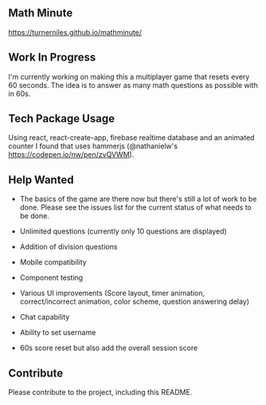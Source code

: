 ## Math Minute

https://turnerniles.github.io/mathminute/

## Work In Progress

I'm currently working on making this a multiplayer game that resets every 60 seconds. The idea is to answer as many math questions as possible with in 60s.

## Tech Package Usage

Using react, react-create-app, firebase realtime database and an animated counter I found that uses hammerjs (@nathanielw's https://codepen.io/nw/pen/zvQVWM).

## Help Wanted

- The basics of the game are there now but there's still a lot of work to be done. Please see the issues list for the current status of what needs to be done.

- Unlimited questions (currently only 10 questions are displayed)
- Addition of division questions
- Mobile compatibility
- Component testing
- Various UI improvements (Score layout, timer animation, correct/incorrect animation, color scheme, question answering delay)
- Chat capability
- Ability to set username
- 60s score reset but also add the overall session score

## Contribute

Please contribute to the project, including this README.
